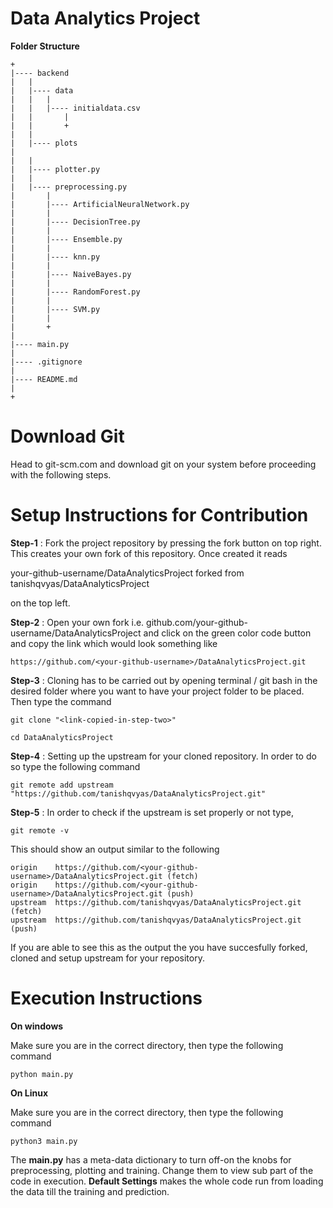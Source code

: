 # Data Analytics Project



**Folder Structure**

```
+
|---- backend
|	|
|	|---- data
|	|	|
|	|	|---- initialdata.csv
|	|       |
|	|       +
|	|
|	|---- plots
|
|	|
|	|---- plotter.py
|	|
|	|---- preprocessing.py  
|       |
|       |---- ArtificialNeuralNetwork.py
|       |
|       |---- DecisionTree.py
|       |
|       |---- Ensemble.py
|       |
|       |---- knn.py
|       |
|       |---- NaiveBayes.py
|       |
|       |---- RandomForest.py
|       |
|       |---- SVM.py
|       |
|       +
|
|---- main.py
|
|---- .gitignore
|
|---- README.md
|
+

```

# Download Git

Head to git-scm.com and download git on your system before proceeding with the following steps.

# Setup Instructions for Contribution

**Step-1** : Fork the project repository by pressing the fork button on top right. This creates your own fork of this repository. Once created it reads

 your-github-username/DataAnalyticsProject forked from tanishqvyas/DataAnalyticsProject


on the top left.


**Step-2** : Open your own fork i.e. github.com/your-github-username/DataAnalyticsProject and click on the green color code button and copy the link which would look something like

```
https://github.com/<your-github-username>/DataAnalyticsProject.git
```

**Step-3** : Cloning has to be carried out by opening terminal / git bash in the desired folder where you want to have your project folder to be placed. Then type the command

```
git clone "<link-copied-in-step-two>"
```

```
cd DataAnalyticsProject
```


**Step-4** : Setting up the upstream for your cloned repository. In order to do so type the following command

```
git remote add upstream "https://github.com/tanishqvyas/DataAnalyticsProject.git"
```

**Step-5** : In order to check if the upstream is set properly or not type,

```
git remote -v
```

This should show an output similar to the following

```
origin    https://github.com/<your-github-username>/DataAnalyticsProject.git (fetch)
origin    https://github.com/<your-github-username>/DataAnalyticsProject.git (push)
upstream  https://github.com/tanishqvyas/DataAnalyticsProject.git (fetch)
upstream  https://github.com/tanishqvyas/DataAnalyticsProject.git (push)
```

If you are able to see this as the output the you have succesfully forked, cloned and setup upstream for your repository.


# Execution Instructions

**On windows**

Make sure you are in the correct directory, then type the following command

```
python main.py
```

**On Linux**

Make sure you are in the correct directory, then type the following command

```
python3 main.py
```

The **main.py** has a meta-data dictionary to turn off-on the knobs for preprocessing, plotting and training. Change them to view sub part of the code in execution. **Default Settings** makes the whole code run from loading the data till the training and prediction. 
